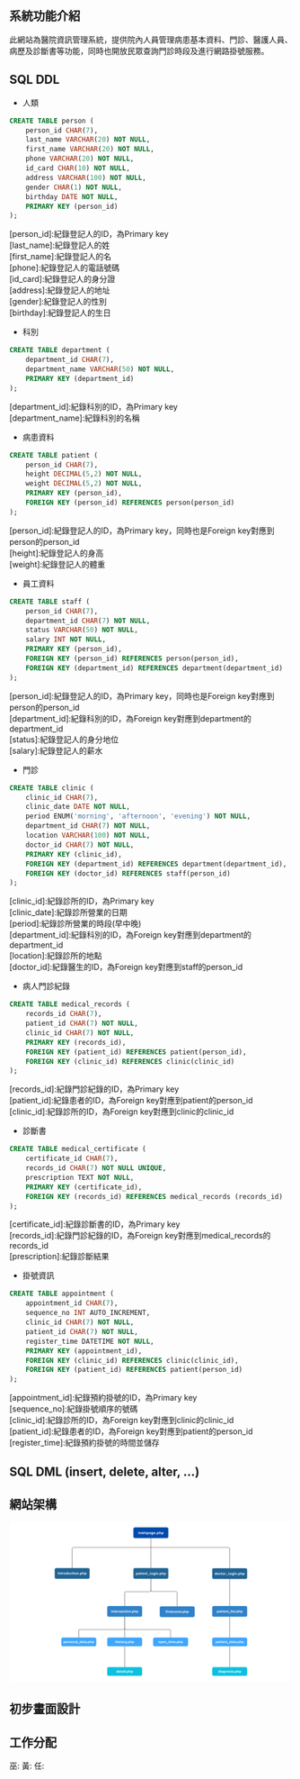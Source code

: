 ## 系統功能介紹
此網站為醫院資訊管理系統，提供院內人員管理病患基本資料、門診、醫護人員、病歷及診斷書等功能，同時也開放民眾查詢門診時段及進行網路掛號服務。

<!-- The SQL code here is based on MariaDB -->

## SQL DDL

* 人類

```sql
CREATE TABLE person (
    person_id CHAR(7),
    last_name VARCHAR(20) NOT NULL,
    first_name VARCHAR(20) NOT NULL,
    phone VARCHAR(20) NOT NULL,
    id_card CHAR(10) NOT NULL,
    address VARCHAR(100) NOT NULL, 
    gender CHAR(1) NOT NULL,
    birthday DATE NOT NULL,
    PRIMARY KEY (person_id)
);
```

[person_id]:紀錄登記人的ID，為Primary key  
[last_name]:紀錄登記人的姓  
[first_name]:紀錄登記人的名  
[phone]:紀錄登記人的電話號碼  
[id_card]:紀錄登記人的身分證  
[address]:紀錄登記人的地址  
[gender]:紀錄登記人的性別  
[birthday]:紀錄登記人的生日  

* 科別

```sql
CREATE TABLE department (
    department_id CHAR(7),
    department_name VARCHAR(50) NOT NULL,
    PRIMARY KEY (department_id)
);
```

[department_id]:紀錄科別的ID，為Primary key  
[department_name]:紀錄科別的名稱  

* 病患資料

```sql
CREATE TABLE patient (
    person_id CHAR(7),
    height DECIMAL(5,2) NOT NULL,
    weight DECIMAL(5,2) NOT NULL,
    PRIMARY KEY (person_id),
    FOREIGN KEY (person_id) REFERENCES person(person_id)
);
```

[person_id]:紀錄登記人的ID，為Primary key，同時也是Foreign key對應到person的person_id  
[height]:紀錄登記人的身高  
[weight]:紀錄登記人的體重  

* 員工資料

```sql
CREATE TABLE staff (
    person_id CHAR(7),
    department_id CHAR(7) NOT NULL,
    status VARCHAR(50) NOT NULL,
    salary INT NOT NULL,
    PRIMARY KEY (person_id),
    FOREIGN KEY (person_id) REFERENCES person(person_id),
    FOREIGN KEY (department_id) REFERENCES department(department_id)
);
```

[person_id]:紀錄登記人的ID，為Primary key，同時也是Foreign key對應到person的person_id  
[department_id]:紀錄科別的ID，為Foreign key對應到department的department_id  
[status]:紀錄登記人的身分地位  
[salary]:紀錄登記人的薪水  

* 門診

```sql
CREATE TABLE clinic (
    clinic_id CHAR(7),
    clinic_date DATE NOT NULL,
    period ENUM('morning', 'afternoon', 'evening') NOT NULL,
    department_id CHAR(7) NOT NULL,
    location VARCHAR(100) NOT NULL,
    doctor_id CHAR(7) NOT NULL,
    PRIMARY KEY (clinic_id),
    FOREIGN KEY (department_id) REFERENCES department(department_id),
    FOREIGN KEY (doctor_id) REFERENCES staff(person_id)
);
```

[clinic_id]:紀錄診所的ID，為Primary key  
[clinic_date]:紀錄診所營業的日期  
[period]:紀錄診所營業的時段(早中晚)  
[department_id]:紀錄科別的ID，為Foreign key對應到department的department_id  
[location]:紀錄診所的地點  
[doctor_id]:紀錄醫生的ID，為Foreign key對應到staff的person_id  

* 病人門診紀錄

```sql
CREATE TABLE medical_records (
    records_id CHAR(7),
    patient_id CHAR(7) NOT NULL,
    clinic_id CHAR(7) NOT NULL,
    PRIMARY KEY (records_id),
    FOREIGN KEY (patient_id) REFERENCES patient(person_id),
    FOREIGN KEY (clinic_id) REFERENCES clinic(clinic_id)
);
```

[records_id]:紀錄門診紀錄的ID，為Primary key  
[patient_id]:紀錄患者的ID，為Foreign key對應到patient的person_id  
[clinic_id]:紀錄診所的ID，為Foreign key對應到clinic的clinic_id  

* 診斷書  

```sql
CREATE TABLE medical_certificate (
    certificate_id CHAR(7),
    records_id CHAR(7) NOT NULL UNIQUE,
    prescription TEXT NOT NULL,
    PRIMARY KEY (certificate_id),
    FOREIGN KEY (records_id) REFERENCES medical_records (records_id)
);
```

[certificate_id]:紀錄診斷書的ID，為Primary key  
[records_id]:紀錄門診紀錄的ID，為Foreign key對應到medical_records的records_id  
[prescription]:紀錄診斷結果  

* 掛號資訊  

```sql
CREATE TABLE appointment (
    appointment_id CHAR(7),
    sequence_no INT AUTO_INCREMENT,
    clinic_id CHAR(7) NOT NULL,
    patient_id CHAR(7) NOT NULL,
    register_time DATETIME NOT NULL,
    PRIMARY KEY (appointment_id),
    FOREIGN KEY (clinic_id) REFERENCES clinic(clinic_id),
    FOREIGN KEY (patient_id) REFERENCES patient(person_id)
);
```

[appointment_id]:紀錄預約掛號的ID，為Primary key  
[sequence_no]:紀錄掛號順序的號碼  
[clinic_id]:紀錄診所的ID，為Foreign key對應到clinic的clinic_id  
[patient_id]:紀錄患者的ID，為Foreign key對應到patient的person_id  
[register_time]:紀錄預約掛號的時間並儲存  

## SQL DML (insert, delete, alter, ...)



## 網站架構

![website_branch_pic](/WebsiteBranchPic.png "website_branch_pic")

## 初步畫面設計



## 工作分配

巫:
黃:
任:
